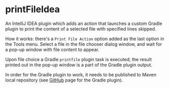 # printFileIdea
An IntelliJ IDEA plugin which adds an action that launches a custom Gradle plugin to print the content of a selected file with specified lines skipped.

How it works: there's a `Print File Action` option added as the last option in the Tools menu. Select a file in the file chooser dialog window, and wait for a pop-up window with file content to appear.

Upon file choice a Gradle `printfile` plugin task is executed; the result printed out in the pop-up window is a part of the Gradle plugin output.

In order for the Gradle plugin to work, it needs to be published to Maven local repository (see [GitHub](https://github.com/sharkovadarya/print_file_gradle) page for the Gradle plugin). 
 
